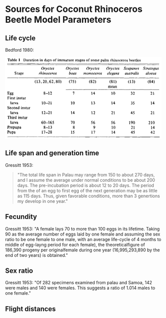 # Sources for Coconut Rhinoceros Beetle Model Parameters

## Life cycle

Bedford 1980:

![](crb-life-cycle.png)

## Life span and generation time

Gressitt 1953: 
> "The total life span in Palau may range from 150 to about 270 days, and I assume the average under normal conditions to be about 200 days. The pre-incubation period is about 12 to 20 days. The period from the of an egg to first egg of the next generation may be as little as 115 days. Thus, given favorable conditions, more than 3 genertions my develop in one year."

## Fecundity

Gressitt 1953: "A female lays 70 to more than 100 eggs in its lifetime. Taking 90 as the average number of eggs laid by one female and assuming the sex ratio to be one female to one male, with an average life-cycle of 4 months to middle of egg-layng period for each female), the theoreticalfigure of 186,390 progeny per originalfemale during one year (16,995,293,890 by the end of two years) is obtained."

## Sex ratio

Gressitt 1953: "Of 282 specimens examined from palau and Samoa, 142 were males and 140 were females. This suggests a ratio of 1.014 males to one female."

## Flight distances







